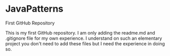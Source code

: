 # JavaPatterns
First GitHub Repository

This is my first GitHub repository. I am only adding the readme.md and .gitignore file for my own experience. I understand on such an elementary project you don't need to add these files but I need the experience in doing so.
